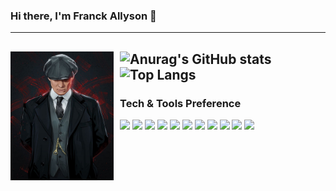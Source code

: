 ### Hi there, I'm Franck Allyson 👋

---

![Anurag's GitHub stats](https://github-readme-stats.vercel.app/api?username=franckallyson&count_private=true&include_all_commits=true&show_icons=true&theme=merko&title_color=D90202&text_color=FFFFFF&icon_color=D90202) <img src="https://github.com/franckallyson/franckallyson/blob/main/shelby.jpg" alt="shelby" style="float: left; margin-right: 10px;" width="165px" />
![Top Langs](https://github-readme-stats.vercel.app/api/top-langs/?username=franckallyson&theme=merko&langs_count=3&title_color=D90202&text_color=FFFFFF)
---
### Tech & Tools Preference
<img src = "https://img.shields.io/badge/-Python-1572B6?style=flat&logo=python&logoColor=white"> <img src = "https://img.shields.io/badge/-Django-3C990D?style=flat&logo=django&logoColor=white"> 
<img src = "https://img.shields.io/badge/-C-8D99FF?style=flat&logo=c&logoColor=white"> 
<img src = "https://img.shields.io/badge/-HTML5-E34F26?style=flat&logo=html5&logoColor=white"> 
<img src = "https://img.shields.io/badge/-CSS3-1572B6?style=flat&logo=css3&logoColor=white">
<img src="https://img.shields.io/badge/-Bootstrap-563D7C?style=flat&logo=bootstrap&logoColor=white">
<img src="https://img.shields.io/badge/-JavaScript-eed718?style=flat&logo=javascript&logoColor=ffffff">
<img src="https://img.shields.io/badge/-MySQL-F29111?style=flat&logo=mysql&logoColor=FFFFFF">
<img src="http://img.shields.io/badge/-Github-000000?style=flat&logo=github&logoColor=FFFFFF">
<img src="http://img.shields.io/badge/-VS%20Code-007ACC?style=flat&logo=visual%20studio%20code&logoColor=white">
<img src = "https://img.shields.io/badge/-Pycharm-000000?style=flat&logo=pycharm&logoColor=yellow"> 
<!--
**franckallyson/franckallyson** is a ✨ _special_ ✨ repository because its `README.md` (this file) appears on your GitHub profile.

Here are some ideas to get you started:

- 🔭 I’m currently working on ...
- 🌱 I’m currently learning ...
- 👯 I’m looking to collaborate on ...
- 🤔 I’m looking for help with ...
- 💬 Ask me about ...
- 📫 How to reach me: ...
- 😄 Pronouns: ...
- ⚡ Fun fact: ...
-->
